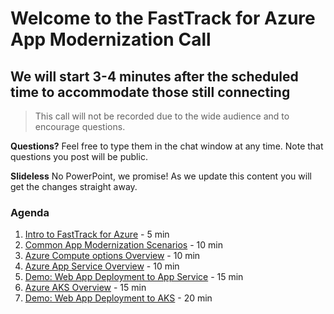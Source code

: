 # Welcome to the FastTrack for Azure App Modernization Call
## We will start 3-4 minutes after the scheduled time to accommodate those still connecting

> This call will not be recorded due to the wide audience and to encourage questions.

**Questions?** Feel free to type them in the chat window at any time. Note that questions you post will be public.

**Slideless** No PowerPoint, we promise! As we update this content you will get the changes straight away.


### Agenda
1. <a href="https://azure.microsoft.com/en-us/programs/azure-fasttrack/" target="_blank">Intro to FastTrack for Azure</a>  - 5 min
1. [Common App Modernization Scenarios](https://azure.microsoft.com/en-us/solutions/modern-application-development/#overview) - 10 min
1. [Azure Compute options Overview](https://namishkhanna.github.io/newtab/?url=https://docs.microsoft.com/en-us/azure/architecture/guide/technology-choices/compute-decision-tree) - 10 min
1. [Azure App Service Overview](https://docs.microsoft.com/en-us/azure/app-service/overview) - 10 min
1. [Demo: Web App Deployment to App Service](https://docs.microsoft.com/en-us/azure/app-service/quickstart-dotnet-framework) - 15 min
1. [Azure AKS Overview](https://docs.microsoft.com/en-us/azure/aks/intro-kubernetes) - 15 min
1. [Demo: Web App Deployment to AKS](https://docs.microsoft.com/en-us/azure/aks/tutorial-kubernetes-prepare-app) - 20 min


